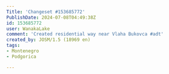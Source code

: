 ```yaml
---
Title: 'Changeset #153685772'
PublishDate: 2024-07-08T04:49:38Z
id: 153685772
user: WanakaLake
comment: 'Created residential way near Vlaha Bukovca #adt'
created_by: JOSM/1.5 (18969 en)
tags:
- Montenegro
- Podgorica

---
```

